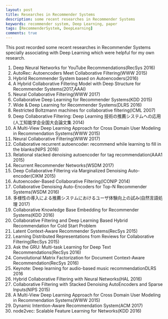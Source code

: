 ```yaml
---
layout: post
title: Researches in Recommender Systems 
description: some recent researches in Recommender Systems
keywords: recommender system, Deep Learning, paper
tags: [RecommenderSystem, DeepLearning]
comments: true
---
```


This post recorded some recent researches in Recommender Systems specially associating with Deep Learning which were helpful for my own research.

1. Deep Neural Networks for YouTube Recommendations(RecSys 2016)
2. AutoRec: Autoencoders Meet Collaborative Filtering(WWW 2015)
3. Hybrid Recommender System based on Autoencoders(2016)
4. A Hybrid Collaborative Filtering Model with Deep Structure for Recommender Systems(2017,AAAI)
5. Neural Collaborative Filtering(WWW 2017)
6. Collaborative Deep Learning for Recommender Systems(KDD 2015)
7. Wide & Deep Learning for Recommender Systems(DLRS 2016)
8. Restricted Boltzmann machines for collaborative filtering(ICML 2007)
9. Deep Collaborative Filtering: Deep Learning 技術の推薦システムへの応用(人工知能学会全国大会論文集 2014)
9. A Multi-View Deep Learning Approach for Cross Domain User Modeling in Recommendation Systems(WWW 2015)
10. Neural Collaborative Filtering(WWW 2017)
11. Collaborative recurrent autoencoder: recommend while learning to fill in the blanks(NIPS 2016)
12. Relational stacked denoising autoencoder for tag recommendation(AAA1 2015)
13. Recurrent Recommender Networks(WSDM 2017)
14. Deep Collaborative Filtering via Marginalized Denoising Auto-encoder(CIKM 2015)
15. Autoencoder-Based Collaborative Filtering(ICONIP 2014)
16. Collaborative Denoising Auto-Encoders for Top-N Recommender Systems(WSDM 2016)
17. 多様性の導入による推薦システムにおけるユーザ体験向上の試み(自然言語処理 2017)
18. Collaborative Knowledge Base Embedding for Recommender Systems(KDD 2016)
19. Collaborative Filtering and Deep Learning Based Hybrid Recommendation for Cold Start Problem
20. Latent Context-Aware Recommender Systems(RecSys 2015)
21. Learning Distributed Representations from Reviews for Collaborative Filtering(RecSys 2015)
22. Ask the GRU: Multi-task Learning for Deep Text Recommendations(RecSys 2016)
23. Convolutional Matrix Factorization for Document Context-Aware Recommendation(RecSys 2016)
24. Keynote: Deep learning for audio-based music recommendationDLRS 2016
25. Hybrid Collaborative Filtering with Neural Networks(HAL 2016)
26. Collaborative Filtering with Stacked Denoising AutoEncoders and Sparse Inputs(NIPS 2015)
27. A Multi-View Deep Learning Approach for Cross Domain User Modeling in Recommendation Systems(WWW 2015)
28. Dynamic Intention-Aware Recommendation System(ACM 2017)
29. node2vec: Scalable Feature Learning for Networks(KDD 2016)
